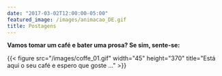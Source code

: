 ```yaml
---
date: "2017-03-02T12:00:00-05:00"
featured_image: /images/animacao_DE.gif
title: Postagens
---
```


**Vamos tomar um café e bater uma prosa? Se sim, sente-se:**

{{< figure src="/images/coffe_01.gif" width="45" height="370" title="Está aqui o seu café e espero que goste ..." >}}



